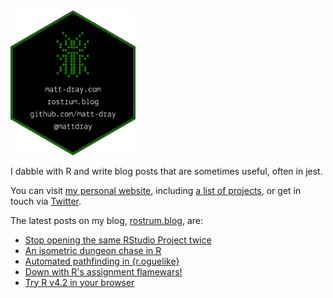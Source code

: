 <img src="https://raw.githubusercontent.com/matt-dray/stickers/master/output/business_hex.png" width=200>

I dabble with R and write blog posts that are sometimes useful, often in jest.

You can visit [my personal website](https://www.matt-dray.com/), including [a list of projects](https://matt-dray.github.io/projects/), or get in touch via [Twitter](https://twitter.com/mattdray).

The latest posts on my blog, [rostrum.blog](https://www.rostrum.blog/), are:

<!-- BLOG-POST-LIST:START -->
- [Stop opening the same RStudio Project twice](https://www.rostrum.blog/2022/07/08/rproj-dupes/)
- [An isometric dungeon chase in R](https://www.rostrum.blog/2022/06/28/isometric-dungeon/)
- [Automated pathfinding in {r.oguelike}](https://www.rostrum.blog/2022/06/10/basic-search/)
- [Down with R&#39;s assignment flamewars!](https://www.rostrum.blog/2022/06/07/assign-down/)
- [Try R v4.2 in your browser](https://www.rostrum.blog/2022/06/01/try-r/)
<!-- BLOG-POST-LIST:END -->
